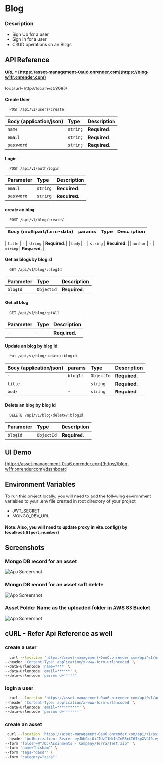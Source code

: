 # Blog 

### Description

- Sign Up for a user
- Sign In for a user
- CRUD operations on an Blogs


## API Reference

#### URL = [https://asset-management-0au6.onrender.com](https://blog-w1fr.onrender.com)
local url=http://localhost:8080/
 
#### Create User

```http
  POST /api/v1/users/create
```

| Body (application/json) | Type     | Description   |
| :---------------------- | :------- | :------------ |
| `name`                  | `string` | **Required**. |
| `email`                 | `string` | **Required**. |
| `password`              | `string` | **Required**. |

#### Login

```http
  POST /api/v1/auth/login
```

| Parameter  | Type     | Description   |
| :--------- | :------- | :------------ |
| `email`    | `string` | **Required**. |
| `password` | `string` | **Required**. |

#### create an blog

```http
  POST /api/v1/blog/create/
```

| Body (multipart/form-data) | params   | Type       | Description   |
| :------------------------- | :------- | :--------- | :------------ |

| `title`                     | `-`      | `string`   | **Required**. |
| `body`                      | `-`      | `string`   | **Required**. |
| `author`                     | `-`      | `string`   | **Required**. |


#### Get an blogs by blog Id

```http
  GET /api/v1/blog/:blogId
```

| Parameter | Type       | Description   |
| :-------- | :--------- | :------------ |
| `blogId` | `ObjectId` | **Required**. |

#### Get all  blog

```http
  GET /api/v1/blog/getAll
```

| Parameter | Type       | Description   |
| :-------- | :--------- | :------------ |
| `-`  | `-` | **Required**. |

#### Update an blog by blog Id

```http
  PUT /api/v1/blog/update/:blogId
```

| Body (application/json) | params    | Type       | Description   |
| :---------------------- | :-------- | :--------- | :------------ |
| `-`                     | `blogId` | `ObjectId` | **Required**. |
| `title`                  | `-`       | `string`   | **Required**. |
| `body`              | `-`       | `string`   | **Required**. |

#### Delete an blog by blog Id

```http
  DELETE /api/v1/blog/delete/:blogId
```

| Parameter | Type       | Description   |
| :-------- | :--------- | :------------ |
| `blogId` | `ObjectId` | **Required**. |

## UI Demo

[https://asset-management-0au6.onrender.com](https://blog-w1fr.onrender.com)/dashboard

## Environment Variables

To run this project locally, you will need to add the following environment variables to your .env file created in root directory of your project

- JWT_SECRET
- MONGO_DEV_URL


#### Note: Also, you will need to update proxy in vite.config() by localhost:${port_number}

## Screenshots

### Mongo DB record for an asset

![App Screenshot](./screenshots/assetDbRecord.jpg)

### Mongo DB record for an asset soft delete

![App Screenshot](./screenshots/assetSoftDeleteDbRecord.jpg)

### Asset Folder Name as the uploaded folder in AWS S3 Bucket

![App Screenshot](./screenshots/assetBucketRecord.jpg)

## cURL - Refer Api Reference as well

### create a user

```bash
  curl --location 'https://asset-management-0au6.onrender.com/api/v1/user/create' \
--header 'Content-Type: application/x-www-form-urlencoded' \
--data-urlencode 'name=****' \
--data-urlencode 'email=******' \
--data-urlencode 'password=*****'
```

### login a user

```bash
  curl --location 'https://asset-management-0au6.onrender.com/api/v1/auth/login' \
--header 'Content-Type: application/x-www-form-urlencoded' \
--data-urlencode 'email=**********' \
--data-urlencode 'password=*******'
```

### create an asset

```bash
 curl --location 'https://asset-management-0au6.onrender.com/api/v1/asset/create/647a68e7be01b54e1ab9dd10' \
--header 'Authorization: Bearer eyJhbGciOiJIUzI1NiIsInR5cCI6IkpXVCJ9.eyJpZCI6IjY0N2E2OGU3YmUwMWI1NGUxYWI5ZGQxHCIsImlhdCI6MTY4NTkxNDc4N30.M1jrZBHBrA7uiqOFydbjZ7hHgMhSEZ0bfJA6Tv6i79Q' \
--form 'folder=@"/D:/Assinments - Company/Terra/Test.zip"' \
--form 'name="hisham"' \
--form 'tags="dasd"' \
--form 'category="asda"'
```
